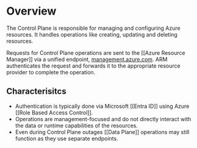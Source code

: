 
# Overview

The Control Plane is responsible for managing and configuring Azure resources. It handles operations like creating, updating and deleting resources.

Requests for Control Plane operations are sent to the [[Azure Resource Manager]] via a unified endpoint, [management.azure.com](https://management.azure.com). ARM authenticates the request and forwards it to the appropriate resource provider to complete the operation.

## Characterisitcs

- Authentication is typically done via Microsoft [[Entra ID]] using Azure [[Role Based Access Control]].
- Operations are management-focused and do not directly interact with the data or runtime capabilities of the resources.
- Even during Control Plane outages [[Data Plane]] operations may still function as they use separate endpoints.